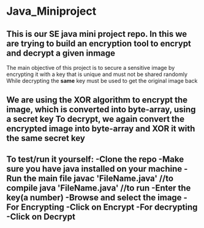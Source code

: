 # Java_Miniproject
This is our SE java mini project repo. In this we are trying to build an encryption tool to encrypt and decrypt a given inmage
---
The main objective of this project is to secure a sensitive image by encrypting it with a key that is unique and must not be shared randomly
While decrypting the **same** key must be used to get the original image back

We are using the XOR algorithm to encrypt the image, which is converted into byte-array, using a secret key
To decrypt, we again convert the encrypted image into byte-array and XOR it with the **same** secret key
---
To test/run it yourself:
-Clone the repo
-Make sure you have java installed on your machine
-Run the main file 
  javac 'FileName.java' //to compile
  java 'FileName.java'  //to run
-Enter the key(a number)
-Browse and select the image
-For Encrypting
  -Click on Encrypt
-For decrypting
  -Click on Decrypt
---
